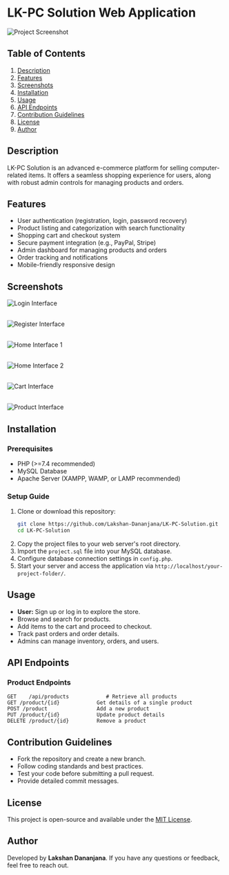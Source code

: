 # LK-PC Solution Web Application

![Project Screenshot](image/LK%20PC%20Solution.png)

## Table of Contents
1. [Description](#description)
2. [Features](#features)
3. [Screenshots](#screenshots)
4. [Installation](#installation)
5. [Usage](#usage)
6. [API Endpoints](#api-endpoints)
7. [Contribution Guidelines](#contribution-guidelines)
8. [License](#license)
9. [Author](#author)

## Description
LK-PC Solution is an advanced e-commerce platform for selling computer-related items. It offers a seamless shopping experience for users, along with robust admin controls for managing products and orders.

## Features
- User authentication (registration, login, password recovery)
- Product listing and categorization with search functionality
- Shopping cart and checkout system
- Secure payment integration (e.g., PayPal, Stripe)
- Admin dashboard for managing products and orders
- Order tracking and notifications
- Mobile-friendly responsive design

## Screenshots
![Login Interface](interfaces/login.png)  
<br>  

![Register Interface](interfaces/register.png)  
<br>  

![Home Interface 1](interfaces/home1.png)  
<br>  

![Home Interface 2](interfaces/home2.png)  
<br>  

![Cart Interface](interfaces/cart.png)  
<br>  

![Product Interface](interfaces/product.png)

## Installation

### Prerequisites
- PHP (>=7.4 recommended)
- MySQL Database
- Apache Server (XAMPP, WAMP, or LAMP recommended)

### Setup Guide
1. Clone or download this repository:
   ```sh
   git clone https://github.com/Lakshan-Dananjana/LK-PC-Solution.git
   cd LK-PC-Solution
   ```
2. Copy the project files to your web server's root directory.
3. Import the `project.sql` file into your MySQL database.
4. Configure database connection settings in `config.php`.
5. Start your server and access the application via `http://localhost/your-project-folder/`.

## Usage
- **User:** Sign up or log in to explore the store.
- Browse and search for products.
- Add items to the cart and proceed to checkout.
- Track past orders and order details.
- Admins can manage inventory, orders, and users.

## API Endpoints
### Product Endpoints
```http
GET    /api/products            # Retrieve all products
GET /product/{id}            Get details of a single product
POST /product                Add a new product
PUT /product/{id}            Update product details
DELETE /product/{id}         Remove a product
```

## Contribution Guidelines
- Fork the repository and create a new branch.
- Follow coding standards and best practices.
- Test your code before submitting a pull request.
- Provide detailed commit messages.

## License
This project is open-source and available under the [MIT License](LICENSE.md).

## Author
Developed by **Lakshan Dananjana**. If you have any questions or feedback, feel free to reach out.

